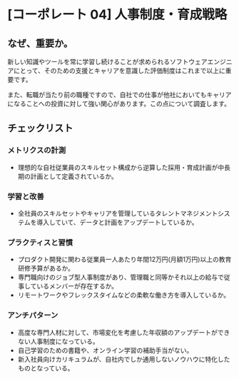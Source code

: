 
# [コーポレート 04] 人事制度・育成戦略 

## なぜ、重要か。
新しい知識やツールを常に学習し続けることが求められるソフトウェアエンジニアにとって、そのための支援とキャリアを意識した評価制度はこれまで以上に重要です。

また、転職が当たり前の職種ですので、自社での仕事が他社においてもキャリアになることへの投資に対して強い関心があります。この点について調査します。

## チェックリスト 

### メトリクスの計測
+ 理想的な自社従業員のスキルセット構成から逆算した採用・育成計画が中長期の計画として定義されているか。

### 学習と改善
+ 全社員のスキルセットやキャリアを管理しているタレントマネジメントシステムを導入していて、データと計画をアップデートしているか。

### プラクティスと習慣
+ プロダクト開発に関わる従業員一人あたり年間12万円(月額1万円)以上の教育研修予算があるか。
+ 専門職向けのジョブ型人事制度があり、管理職と同等かそれ以上の給与で従事しているメンバーが存在するか。
+ リモートワークやフレックスタイムなどの柔軟な働き方を導入しているか。

### アンチパターン
+ 高度な専門人材に対して、市場変化を考慮した年収額のアップデートができない人事制度になっている。
+ 自己学習のための書籍や、オンライン学習の補助手当がない。
+ 新入社員向けカリキュラムが、自社内でしか通用しないノウハウに特化したものとなっている。
            